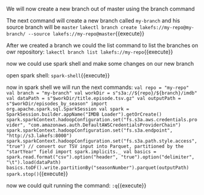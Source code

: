 
We will now create a new branch out of master using the branch command

The next command will create a new branch called `my-branch` and his source branch will be `master`
`lakectl branch create lakefs://my-repo@my-branch/ --source lakefs://my-repo@master`{{execute}}


After we created a branch we could the list command to list the branches on owr repository:
`lakectl branch list lakefs://my-repo`{{execute}}

now we could use spark shell and make some changes on our new branch

open spark shell:
`spark-shell`{{execute}}

now in spark shell we will run the next commands:
`val repo = "my-repo"
 val branch = "my-branch"
 val workDir = s"s3a://${repo}/${branch}/imdb"
 val dataPath = s"$workDir/title.episode.tsv.gz"
 val outputPath = s"$workDir/episodes_by_season"
 import org.apache.spark.sql.SparkSession
 val spark = SparkSession.builder.appName("IMDB Loader").getOrCreate()
 spark.sparkContext.hadoopConfiguration.set("fs.s3a.aws.credentials.provider", "com.amazonaws.auth.DefaultAWSCredentialsProviderChain")
 spark.sparkContext.hadoopConfiguration.set("fs.s3a.endpoint", "http://s3.lakefs:8000")
 spark.sparkContext.hadoopConfiguration.set("fs.s3a.path.style.access", "true")
 // convert our TSV input into Parquet, partitioned by the "startYear" field
 import spark.implicits._
 val basics = spark.read.format("csv").option("header", "true").option("delimiter", "\t").load(dataPath)
 basics.toDF().write.partitionBy("seasonNumber").parquet(outputPath)
 spark.stop()`{{execute}}
 
 
 now we could quit running the command:
 `:q`{{execute}}
 